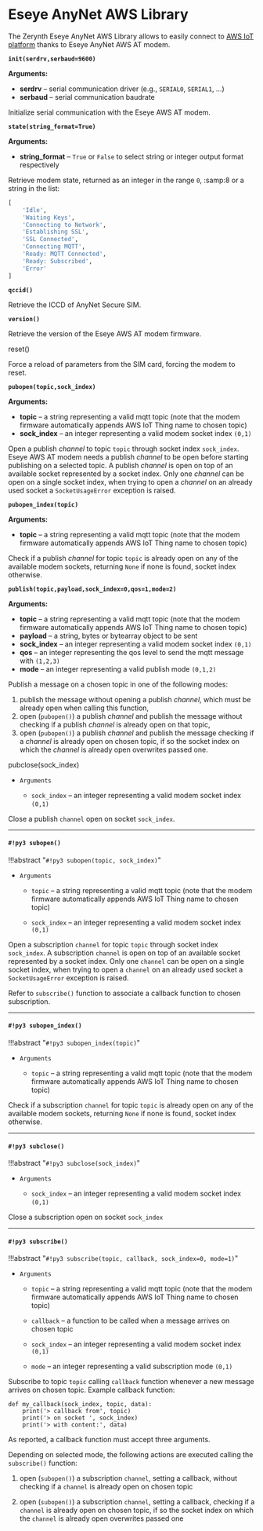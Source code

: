# Eseye AnyNet AWS Library

The Zerynth Eseye AnyNet AWS Library allows to easily connect to [AWS IoT platform](https://aws.amazon.com/iot-platform/) thanks to Eseye AnyNet AWS AT modem.


**`init(serdrv,serbaud=9600)`**


**Arguments:**

    

 - **serdrv** – serial communication driver (e.g., `SERIAL0`, `SERIAL1`, …)
 - **serbaud** – serial communication baudrate

Initialize serial communication with the Eseye AWS AT modem.


**`state(string_format=True)`**


**Arguments:**

 - **string_format** – `True` or `False` to select string or integer output format respectively

Retrieve modem state, returned as an integer in the range `0`, :samp:8 or a string in the list:

```python
[
    'Idle',
    'Waiting Keys',
    'Connecting to Network',
    'Establishing SSL',
    'SSL Connected',
    'Connecting MQTT',
    'Ready: MQTT Connected',
    'Ready: Subscribed',
    'Error'
]
```

**`qccid()`**

Retrieve the ICCD of AnyNet Secure SIM.


**`version()`**

Retrieve the version of the Eseye AWS AT modem firmware.


reset()

Force a reload of parameters from the SIM card, forcing the modem to reset.


**`pubopen(topic,sock_index)`**


**Arguments:**

    

 - **topic** – a string representing a valid mqtt topic (note that the modem firmware automatically appends AWS IoT Thing name to chosen topic)
 - **sock_index** – an integer representing a valid modem socket index `(0,1)`

Open a publish *channel* to topic `topic` through socket index `sock_index`. Eseye AWS AT modem needs a publish *channel* to be open before starting publishing on a selected topic. A publish *channel* is open on top of an available socket represented by a socket index. Only one *channel* can be open on a single socket index, when trying to open a *channel* on an already used socket a `SocketUsageError` exception is raised.


**`pubopen_index(topic)`**


**Arguments:**

    

 - **topic** – a string representing a valid mqtt topic (note that the modem firmware automatically appends AWS IoT Thing name to chosen
   topic)

Check if a publish *channel* for topic `topic` is already open on any of the available modem sockets, returning `None` if none is found, socket index otherwise.


**`publish(topic,payload,sock_index=0,qos=1,mode=2)`**


**Arguments:**

    

 - **topic** – a string representing a valid mqtt topic (note that the modem firmware automatically appends AWS IoT Thing name to chosen topic)
 - **payload** – a string, bytes or bytearray object to be sent
 - **sock_index** – an integer representing a valid modem socket index `(0,1)`
 - **qos** – an integer representing the qos level to send the mqtt message with `(1,2,3)`
 - **mode** – an integer representing a valid publish mode `(0,1,2)`

Publish a message on a chosen topic in one of the following modes:

1. publish the message without opening a publish *channel*, which must be already open when calling this function,
2. open (`pubopen()`) a publish *channel* and publish the message without checking if a publish *channel* is already open on that topic,
3. open (`pubopen()`) a publish *channel* and publish the message checking if a *channel* is already open on chosen topic, if so the socket index on which the *channel* is already open overwrites passed one.


pubclose(sock_index)


* ```Arguments```

    
    * ```sock_index``` – an integer representing a valid modem socket index `(0,1)`


Close a publish ```channel``` open on socket `sock_index`.


---
#### `#!py3 subopen()`

!!!abstract "`#!py3 subopen(topic, sock_index)`"


* ```Arguments```

    
    * ```topic``` – a string representing a valid mqtt topic (note that the modem firmware automatically appends AWS IoT Thing name to chosen topic)


    * ```sock_index``` – an integer representing a valid modem socket index `(0,1)`


Open a subscription ```channel``` for topic `topic` through socket index `sock_index`.
A subscription ```channel``` is open on top of an available socket represented by a socket index.
Only one ```channel``` can be open on a single socket index, when trying to open a ```channel``` on an already used socket a `SocketUsageError` exception is raised.

Refer to `subscribe()` function to associate a callback function to chosen subscription.


---
#### `#!py3 subopen_index()`

!!!abstract "`#!py3 subopen_index(topic)`"


* ```Arguments```

    
    * ```topic``` – a string representing a valid mqtt topic (note that the modem firmware automatically appends AWS IoT Thing name to chosen topic)


Check if a subscription ```channel``` for topic `topic` is already open on any of the available modem sockets, returning `None` if none is found, socket index otherwise.


---
#### `#!py3 subclose()`

!!!abstract "`#!py3 subclose(sock_index)`"


* ```Arguments```

    
    * ```sock_index``` – an integer representing a valid modem socket index `(0,1)`


Close a subscription open on socket `sock_index`


---
#### `#!py3 subscribe()`

!!!abstract "`#!py3 subscribe(topic, callback, sock_index=0, mode=1)`"


* ```Arguments```

    
    * ```topic``` – a string representing a valid mqtt topic (note that the modem firmware automatically appends AWS IoT Thing name to chosen topic)


    * ```callback``` – a function to be called when a message arrives on chosen topic


    * ```sock_index``` – an integer representing a valid modem socket index `(0,1)`


    * ```mode``` – an integer representing a valid subscription mode `(0,1)`


Subscribe to topic `topic` calling `callback` function whenever a new message arrives on chosen topic.
Example callback function:

```
def my_callback(sock_index, topic, data):
    print('> callback from', topic)
    print('> on socket ', sock_index)
    print('> with content:', data)
```

As reported, a callback function must accept three arguments.

Depending on selected mode, the following actions are executed calling the `subscribe()` function:


1. open (`subopen()`) a subscription ```channel```, setting a callback, without checking if a ```channel``` is already open on chosen topic


2. open (`subopen()`) a subscription ```channel```, setting a callback, checking if a ```channel``` is already open on chosen topic, if so the socket index on which the ```channel``` is already open overwrites passed one
<!--stackedit_data:
eyJoaXN0b3J5IjpbLTgwMjMxMzcyMywtNDc3ODIzNjMxXX0=
-->